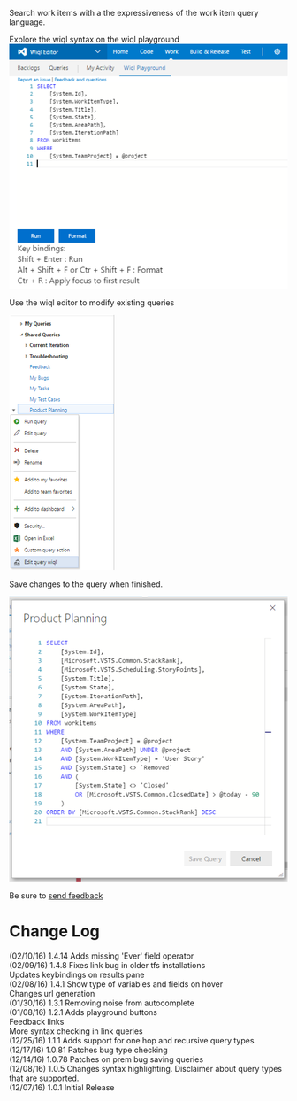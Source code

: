 Search work items with a the expressiveness of the work item query language.

Explore the wiql syntax on the wiql playground  
![Image of query playground](img/playground.png)

Use the wiql editor to modify existing queries

![Image of context menu](img/contextMenu.png)

Save changes to the query when finished.

 ![Image of wiql dialog](img/dialog.png)

Be sure to [send feedback](wiqleditor@microsoft.com)

# Change Log
(02/10/16) 1.4.14 Adds missing 'Ever' field operator  
(02/09/16) 1.4.8 Fixes link bug in older tfs installations  
Updates keybindings on results pane  
(02/08/16) 1.4.1 Show type of variables and fields on hover  
Changes url generation  
(01/30/16) 1.3.1 Removing noise from autocomplete  
(01/08/16) 1.2.1 Adds playground buttons  
Feedback links  
More syntax checking in link queries  
(12/25/16) 1.1.1 Adds support for one hop and recursive query types  
(12/17/16) 1.0.81 Patches bug type checking  
(12/14/16) 1.0.78 Patches on prem bug saving queries  
(12/08/16) 1.0.5 Changes syntax highlighting. Disclaimer about query types that are supported.  
(12/07/16) 1.0.1 Initial Release
